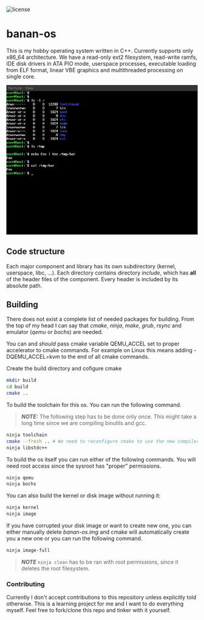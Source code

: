 ![license](https://img.shields.io/github/license/bananymous/banan-os)

# banan-os

This is my hobby operating system written in C++. Currently supports only x86_64 architecture. We have a read-only ext2 filesystem, read-write ramfs, IDE disk drivers in ATA PIO mode, userspace processes, executable loading from ELF format, linear VBE graphics and multithreaded processing on single core.

![screenshot from qemu running banan-os](assets/banan-os.png)

## Code structure

Each major component and library has its own subdirectory (kernel, userspace, libc, ...). Each directory contains directory *include*, which has **all** of the header files of the component. Every header is included by its absolute path.

## Building

There does not exist a complete list of needed packages for building. From the top of my head I can say that *cmake*, *ninja*, *make*, *grub*, *rsync* and emulator (*qemu* or *bochs*) are needed.

You can and *should* pass cmake variable QEMU_ACCEL set to proper accelerator to cmake commands. For example on Linux this means adding -DQEMU_ACCEL=kvm to the end of all cmake commands. 

Create the build directory and cofigure cmake
```sh
mkdir build
cd build
cmake ..
```

To build the toolchain for this os. You can run the following command.
> ***NOTE:*** The following step has to be done only once. This might take a long time since we are compiling binutils and gcc.
```sh
ninja toolchain
cmake --fresh .. # We need to reconfigure cmake to use the new compiler
ninja libstdc++
```

To build the os itself you can run either of the following commands. You will need root access since the sysroot has "proper" permissions.
```sh
ninja qemu
ninja bochs
```

You can also build the kernel or disk image without running it:
```sh
ninja kernel
ninja image
```

If you have corrupted your disk image or want to create new one, you can either manually delete *banan-os.img* and cmake will automatically create you a new one or you can run the following command.
```sh
ninja image-full
```

> ***NOTE*** ```ninja clean``` has to be ran with root permissions, since it deletes the root filesystem.

### Contributing

Currently I don't accept contributions to this repository unless explicitly told otherwise. This is a learning project for me and I want to do everything myself. Feel free to fork/clone this repo and tinker with it yourself.